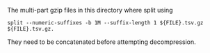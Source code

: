 The multi-part gzip files in this directory where split using

```shell
split --numeric-suffixes -b 1M --suffix-length 1 ${FILE}.tsv.gz ${FILE}.tsv.gz.
```

They need to be concatenated before attempting decompression.
